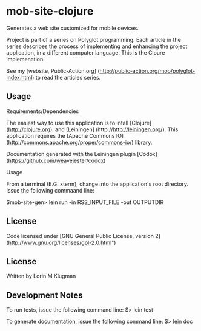 # mob-site-clojure

Generates a web site customized for mobile devices.

Project is part of a series on Polyglot programming. Each article in the series describes
the process of implementing and enhancing the project application, in a different computer
language. This is the Cloure implemenation.

See my [website, Public-Action.org] (http://public-action.org/mob/polyglot-index.html)  to read the articles series.
## Usage
Requirements/Dependencies

The easiest way to use this application is to intall [Clojure] (http://clojure.org). 
and [Leiningen] (http://http://leiningen.org/). This application requires the [Apache Commons IO] 
(http://commons.apache.org/proper/commons-io/) library.

Documentation generated with the Leiningen plugin [Codox] (https://github.com/weavejester/codox)

Usage

From a terminal (E.G. xterm), change into the application's root directory.
Issue the following commaand line:

$mob-site-gen> lein run -in RSS_INPUT_FILE -out OUTPUTDIR

## License
Code licensed under [GNU General Public License, version 2] (http://www.gnu.org/licenses/gpl-2.0.html")

## License
Written by Lorin M Klugman

## Development Notes

To run tests, issue the following command line:
$> lein test

To generate documentation, issue the following command line:
$> lein doc

